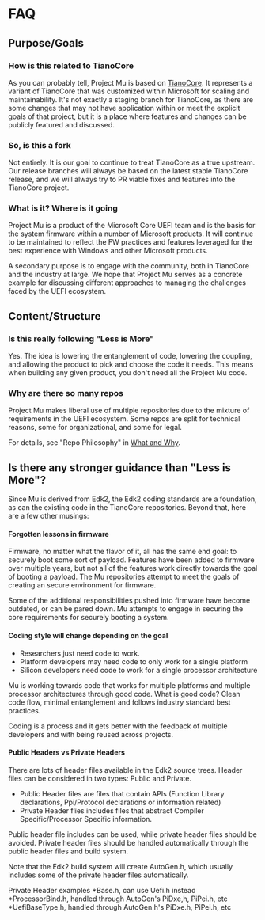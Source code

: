 # FAQ

## Purpose/Goals

### How is this related to TianoCore

As you can probably tell, Project Mu is based on [TianoCore](https://www.tianocore.org). It represents a variant of
TianoCore that was customized within Microsoft for scaling and maintainability. It's not exactly a staging branch for
TianoCore, as there are some changes that may not have application within or meet the explicit goals of that project,
but it is a place where features and changes can be publicly featured and discussed.

### So, is this a fork

Not entirely. It is our goal to continue to treat TianoCore as a true upstream. Our release branches will always be
based on the latest stable TianoCore release, and we will always try to PR viable fixes and features into the TianoCore
project.

### What is it? Where is it going

Project Mu is a product of the Microsoft Core UEFI team and is the basis for the system firmware within a number of
Microsoft products. It will continue to be maintained to reflect the FW practices and features leveraged for the best
experience with Windows and other Microsoft products.

A secondary purpose is to engage with the community, both in TianoCore and the industry at large. We hope that Project
Mu serves as a concrete example for discussing different approaches to managing the challenges faced by the UEFI
ecosystem.

## Content/Structure

### Is this really following "Less is More"

Yes.  The idea is lowering the entanglement of code, lowering the coupling, and allowing the product to pick and
choose the code it needs.  This means when building any given product, you don't need all the Project Mu code.

### Why are there so many repos

Project Mu makes liberal use of multiple repositories due to the mixture of requirements in the UEFI ecosystem. Some
repos are split for technical reasons, some for organizational, and some for legal.

For details, see "Repo Philosophy" in [What and Why](WhatAndWhy/overview.md#repo-philosophy).

## Is there any stronger guidance than "Less is More"?

Since Mu is derived from Edk2, the Edk2 coding standards are a foundation, as can the existing code in the 
TianoCore repositories. Beyond that, here are a few other musings:

#### Forgotten lessons in firmware
Firmware, no matter what the flavor of it, all has the same end goal: to securely boot some sort of payload. Features
have been added to firmware over multiple years, but not all of the features work directly towards the goal of 
booting a payload.  The Mu repositories attempt to meet the goals of creating an secure environment for firmware.

Some of the additional responsibilities pushed into firmware have become outdated, or can be pared down.  Mu attempts 
to engage in securing the core requirements for securely booting a system.


#### Coding style will change depending on the goal
* Researchers just need code to work. 
* Platform developers may need code to only work for a single platform
* Silicon developers need code to work for a single processor architecture 

Mu is working towards code that works for multiple platforms and multiple processor architectures through good code.
What is good code? Clean code flow, minimal entanglement and follows industry standard best practices. 

Coding is a process and it gets better with the feedback of multiple developers and with being reused across projects. 


#### Public Headers vs Private Headers
There are lots of header files available in the Edk2 source trees.  Header files can be considered in two types: Public and Private.
* Public Header files are files that contain APIs (Function Library declarations, Ppi/Protocol declarations or information related)
* Private Header flies includes files that abstract Compiler Specific/Processor Specific information.

Public header file includes can be used, while private header files should be avoided. Private header files should be handled 
automatically through the public header files and build system. 

Note that the Edk2 build system will create AutoGen.h, which usually includes some of the private header files automatically.

Private Header examples
*Base.h, can use Uefi.h instead
*ProcessorBind.h, handled through AutoGen's PiDxe,h, PiPei.h, etc
*UefiBaseType.h, handled through AutoGen.h's PiDxe.h, PiPei.h, etc

